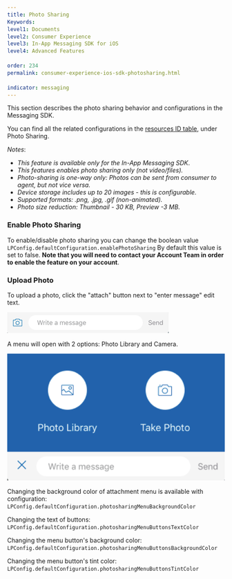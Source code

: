 ```yaml
---
title: Photo Sharing
Keywords:
level1: Documents
level2: Consumer Experience
level3: In-App Messaging SDK for iOS
level4: Advanced Features

order: 234
permalink: consumer-experience-ios-sdk-photosharing.html

indicator: messaging
---
```


This section describes the photo sharing behavior and configurations in the Messaging SDK.

You can find all the related configurations in the [resources ID table](consumer-experience-ios-sdk-attributes.html), under Photo Sharing.

*Notes*:

- *This feature is available only for the In-App Messaging SDK*.
- *This features enables photo sharing only (not video/files).*
- *Photo-sharing is one-way only: Photos can be sent from consumer to agent, but not vice versa.*
- *Device storage includes up to 20 images - this is configurable.*
- *Supported formats: .png, .jpg, .gif (non-animated).*
- *Photo size reduction: Thumbnail - 30 KB, Preview -3 MB.*

### Enable Photo Sharing

To enable/disable photo sharing you can change the boolean value `LPConfig.defaultConfiguration.enablePhotoSharing` By default this value is set to false. **Note that you will need to contact your Account Team in order to enable the feature on your account**.

### Upload Photo

To upload a photo, click the "attach" button next to "enter message" edit text.

![uploadphoto1](img/uploadphoto1.png)

A menu will open with 2 options: Photo Library and Camera.

![uploadphoto2](img/uploadphoto2.png)

Changing the background color of attachment menu is available with configuration:
`LPConfig.defaultConfiguration.photosharingMenuBackgroundColor`

Changing the text of buttons:
`LPConfig.defaultConfiguration.photosharingMenuButtonsTextColor`

Changing the menu button's background color:
`LPConfig.defaultConfiguration.photosharingMenuButtonsBackgroundColor`

Changing the menu button's tint color:
`LPConfig.defaultConfiguration.photosharingMenuButtonsTintColor`
